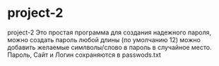 # project-2
project-2
Это простая программа для создания надежного пароля, можно создать пароль любой длины (по умолчанию 12) можно добавить желаемые симлволы/слово в пароль в случайное место. Пароль, Сайт и Логин сохраняются в passwods.txt
